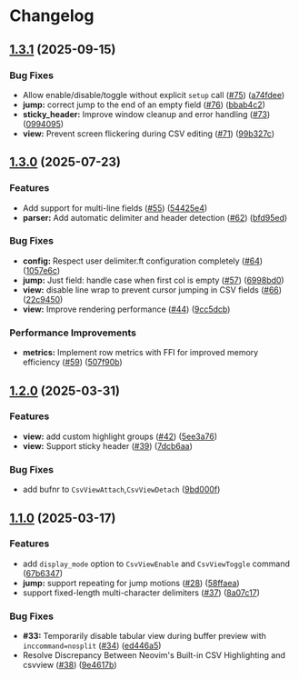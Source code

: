 # Changelog

## [1.3.1](https://github.com/hat0uma/csvview.nvim/compare/v1.3.0...v1.3.1) (2025-09-15)


### Bug Fixes

* Allow enable/disable/toggle without explicit `setup` call ([#75](https://github.com/hat0uma/csvview.nvim/issues/75)) ([a74fdee](https://github.com/hat0uma/csvview.nvim/commit/a74fdee6810f17e9baadbfe7d6488f61954e6ac8))
* **jump:** correct jump to the end of an empty field ([#76](https://github.com/hat0uma/csvview.nvim/issues/76)) ([bbab4c2](https://github.com/hat0uma/csvview.nvim/commit/bbab4c2f808fd8e11ec8dfdd128251aadba566a1))
* **sticky_header:** Improve window cleanup and error handling ([#73](https://github.com/hat0uma/csvview.nvim/issues/73)) ([0994095](https://github.com/hat0uma/csvview.nvim/commit/09940956f538f074a5813f7949c700536b642e1f))
* **view:** Prevent screen flickering during CSV editing ([#71](https://github.com/hat0uma/csvview.nvim/issues/71)) ([99b327c](https://github.com/hat0uma/csvview.nvim/commit/99b327ca97cabd242de0f2ddca7fbc7d378b84a7))

## [1.3.0](https://github.com/hat0uma/csvview.nvim/compare/v1.2.0...v1.3.0) (2025-07-23)


### Features

* Add support for multi-line fields ([#55](https://github.com/hat0uma/csvview.nvim/issues/55)) ([54425e4](https://github.com/hat0uma/csvview.nvim/commit/54425e47c3bc19e43ef71b7ed3e6b589306b8d48))
* **parser:** Add automatic delimiter and header detection ([#62](https://github.com/hat0uma/csvview.nvim/issues/62)) ([bfd95ed](https://github.com/hat0uma/csvview.nvim/commit/bfd95ed77f8f96d07197aeebdb9df058615d994e))


### Bug Fixes

* **config:** Respect user delimiter.ft configuration completely ([#64](https://github.com/hat0uma/csvview.nvim/issues/64)) ([1057e6c](https://github.com/hat0uma/csvview.nvim/commit/1057e6cb883881577f99c6fa3429620fc459ab5c))
* **jump:** Just field: handle case when first col is empty ([#57](https://github.com/hat0uma/csvview.nvim/issues/57)) ([6998bd0](https://github.com/hat0uma/csvview.nvim/commit/6998bd0e821ad1fb2dd199dff6a5cc1bbf71d11f))
* **view:** disable line wrap to prevent cursor jumping in CSV fields ([#66](https://github.com/hat0uma/csvview.nvim/issues/66)) ([22c9450](https://github.com/hat0uma/csvview.nvim/commit/22c9450d19749aa80cc42f0c968cb9dd57726ece))
* **view:** Improve rendering performance ([#44](https://github.com/hat0uma/csvview.nvim/issues/44)) ([9cc5dcb](https://github.com/hat0uma/csvview.nvim/commit/9cc5dcb060c96517d8c34b74e5b81d58529b3ea2))


### Performance Improvements

* **metrics:** Implement row metrics with FFI for improved memory efficiency ([#59](https://github.com/hat0uma/csvview.nvim/issues/59)) ([507f90b](https://github.com/hat0uma/csvview.nvim/commit/507f90b8806ff18940c2d1115fd930cfb9950d93))

## [1.2.0](https://github.com/hat0uma/csvview.nvim/compare/v1.1.0...v1.2.0) (2025-03-31)


### Features

* **view:** add custom highlight groups ([#42](https://github.com/hat0uma/csvview.nvim/issues/42)) ([5ee3a76](https://github.com/hat0uma/csvview.nvim/commit/5ee3a76c9e7e06545378077223d3ef0871259d0a))
* **view:** Support sticky header ([#39](https://github.com/hat0uma/csvview.nvim/issues/39)) ([7dcb6aa](https://github.com/hat0uma/csvview.nvim/commit/7dcb6aa2965a1d5555d4940ed0c9c2f0e173ecdb))


### Bug Fixes

* add bufnr to `CsvViewAttach`,`CsvViewDetach` ([9bd000f](https://github.com/hat0uma/csvview.nvim/commit/9bd000f338bf020ed4791c95af023c1e14029236))

## [1.1.0](https://github.com/hat0uma/csvview.nvim/compare/v1.0.0...v1.1.0) (2025-03-17)


### Features

* add `display_mode` option to `CsvViewEnable` and `CsvViewToggle` command ([67b6347](https://github.com/hat0uma/csvview.nvim/commit/67b6347090dfc58583c3dd774535a1960ccc19a9))
* **jump:** support repeating for jump motions ([#28](https://github.com/hat0uma/csvview.nvim/issues/28)) ([58ffaea](https://github.com/hat0uma/csvview.nvim/commit/58ffaeab44760dffcbb6d5fde014dbf915209765))
* support fixed-length multi-character delimiters ([#37](https://github.com/hat0uma/csvview.nvim/issues/37)) ([8a07c17](https://github.com/hat0uma/csvview.nvim/commit/8a07c174cef860871eff535569f81bd8a33be53a))


### Bug Fixes

* **#33:** Temporarily disable tabular view during buffer preview with `inccommand=nosplit` ([#34](https://github.com/hat0uma/csvview.nvim/issues/34)) ([ed446a5](https://github.com/hat0uma/csvview.nvim/commit/ed446a55b4ff9297d9b94a955db3a2eca6cdb2b2))
* Resolve Discrepancy Between Neovim's Built-in CSV Highlighting and csvview ([#38](https://github.com/hat0uma/csvview.nvim/issues/38)) ([9e4617b](https://github.com/hat0uma/csvview.nvim/commit/9e4617b2cb8256e8d0e20c7cf87a2c9e48e2addb))
